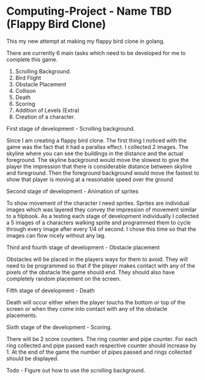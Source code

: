 # Computing-Project - Name TBD (Flappy Bird Clone)

This my new attempt at making my flappy bird clone in golang.

There are currently 6 main tasks which need to be developed for me to complete this game.
  1. Scrolling Background.
  2. Bird Flight
  3. Obstacle Placement
  4. Collison
  5. Death
  6. Scoring
  7. Addition of Levels (Extra)
  8. Creation of a character.
  

First stage of development - Scrolling background.
  
Since I am creating a flappy bird clone. The first thing I noticed with the game was the fact that it had a parallax effect. I collected 2 images. The skyline where you can see the buildings in the distance and the actual foreground.
The skyline background would move the slowest to give the player the impression that there is considerable distance between skyline and foreground. Then the foreground background would move the fastest to show that player is moving at a reasonable speed over the ground
 
 
Second stage of development - Animation of sprites
 
To show movement of the character I need sprites. Sprites are individual images which was layered they convey the impression of movement similar to a filpbook.
 As a testing each stage of development individually I collected a 5 images of a characters walking sprite and programmed them to cycle through every image after every 1/4 of second. I chose this time so that the images can flow nicely without any lag.

Third and fourth stage of development - Obstacle placement

Obstacles will be placed in the players ways for them to avoid. They will need to be programmed so that if the player makes contact with any of the pixels of the obstacle the game should end. They should also have completely random placement on the screen.

Fifth stage of development - Death

Death will occur either when the player touchs the bottom or top of the screen or when they come into contact with any of the obstacle placements.

Sixth stage of the development - Scoring.

There will be 2 score counters. The ring counter and pipe counter. For each ring collected and pipe passed each respective counter should increase by 1. At the end of the game the number of pipes passed and rings collected should be displayed.




Todo - Figure out how to use the scrolling background.